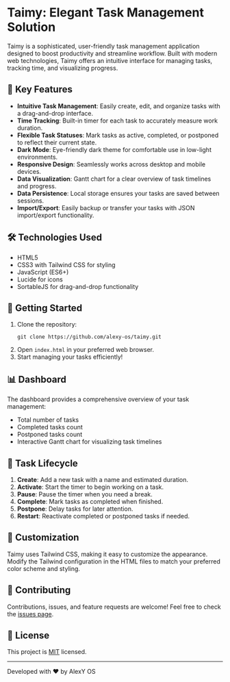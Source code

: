 # Taimy: Elegant Task Management Solution

Taimy is a sophisticated, user-friendly task management application designed to boost productivity and streamline workflow. Built with modern web technologies, Taimy offers an intuitive interface for managing tasks, tracking time, and visualizing progress.

## 🌟 Key Features

- **Intuitive Task Management**: Easily create, edit, and organize tasks with a drag-and-drop interface.
- **Time Tracking**: Built-in timer for each task to accurately measure work duration.
- **Flexible Task Statuses**: Mark tasks as active, completed, or postponed to reflect their current state.
- **Dark Mode**: Eye-friendly dark theme for comfortable use in low-light environments.
- **Responsive Design**: Seamlessly works across desktop and mobile devices.
- **Data Visualization**: Gantt chart for a clear overview of task timelines and progress.
- **Data Persistence**: Local storage ensures your tasks are saved between sessions.
- **Import/Export**: Easily backup or transfer your tasks with JSON import/export functionality.

## 🛠️ Technologies Used

- HTML5
- CSS3 with Tailwind CSS for styling
- JavaScript (ES6+)
- Lucide for icons
- SortableJS for drag-and-drop functionality

## 🚀 Getting Started

1. Clone the repository:
   ```
   git clone https://github.com/alexy-os/taimy.git
   ```
2. Open `index.html` in your preferred web browser.
3. Start managing your tasks efficiently!

## 📊 Dashboard

The dashboard provides a comprehensive overview of your task management:

- Total number of tasks
- Completed tasks count
- Postponed tasks count
- Interactive Gantt chart for visualizing task timelines

## 🔄 Task Lifecycle

1. **Create**: Add a new task with a name and estimated duration.
2. **Activate**: Start the timer to begin working on a task.
3. **Pause**: Pause the timer when you need a break.
4. **Complete**: Mark tasks as completed when finished.
5. **Postpone**: Delay tasks for later attention.
6. **Restart**: Reactivate completed or postponed tasks if needed.

## 🎨 Customization

Taimy uses Tailwind CSS, making it easy to customize the appearance. Modify the Tailwind configuration in the HTML files to match your preferred color scheme and styling.

## 🤝 Contributing

Contributions, issues, and feature requests are welcome! Feel free to check the [issues page](https://github.com/alexy-os/taimy/issues).

## 📜 License

This project is [MIT](https://choosealicense.com/licenses/mit/) licensed.

---

Developed with ❤️ by AlexY OS
